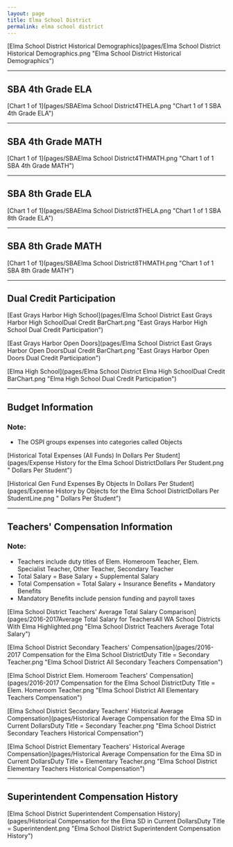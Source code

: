 ```yaml
---
layout: page
title: Elma School District
permalink: elma school district
---
```



[Elma School District Historical Demographics](pages/Elma School District Historical Demographics.png "Elma School District Historical Demographics")

___

## SBA 4th Grade ELA

[Chart 1 of 1](pages/SBAElma School District4THELA.png "Chart 1 of 1 SBA 4th Grade ELA")


___

## SBA 4th Grade MATH

[Chart 1 of 1](pages/SBAElma School District4THMATH.png "Chart 1 of 1 SBA 4th Grade MATH")


___

## SBA 8th Grade ELA

[Chart 1 of 1](pages/SBAElma School District8THELA.png "Chart 1 of 1 SBA 8th Grade ELA")


___

## SBA 8th Grade MATH

[Chart 1 of 1](pages/SBAElma School District8THMATH.png "Chart 1 of 1 SBA 8th Grade MATH")


___

## Dual Credit Participation

[East Grays Harbor High School](pages/Elma School District East Grays Harbor High SchoolDual Credit BarChart.png "East Grays Harbor High School Dual Credit Participation")

[East Grays Harbor Open Doors](pages/Elma School District East Grays Harbor Open DoorsDual Credit BarChart.png "East Grays Harbor Open Doors Dual Credit Participation")

[Elma High School](pages/Elma School District Elma High SchoolDual Credit BarChart.png "Elma High School Dual Credit Participation")


___

## Budget Information
### Note:
- The OSPI groups expenses into categories called Objects

[Historical Total Expenses (All Funds) In Dollars Per Student](pages/Expense History for the Elma School DistrictDollars Per Student.png " Dollars Per Student")

[Historical Gen Fund Expenses By Objects In Dollars Per Student](pages/Expense History by Objects for the Elma School DistrictDollars Per StudentLine.png " Dollars Per Student")


___

## Teachers' Compensation Information
### Note:
- Teachers include duty titles of Elem. Homeroom Teacher, Elem. Specialist Teacher, Other Teacher, Secondary Teacher
- Total Salary = Base Salary + Supplemental Salary
- Total Compensation = Total Salary + Insurance Benefits + Mandatory Benefits
- Mandatory Benefits include pension funding and payroll taxes

[Elma School District Teachers' Average Total Salary Comparison](pages/2016-2017Average Total Salary for TeachersAll WA School Districts With Elma Highlighted.png "Elma School District Teachers Average Total Salary")

[Elma School District Secondary Teachers' Compensation](pages/2016-2017 Compensation for the Elma School DistrictDuty Title = Secondary Teacher.png "Elma School District All Secondary Teachers Compensation")

[Elma School District Elem. Homeroom Teachers' Compensation](pages/2016-2017 Compensation for the Elma School DistrictDuty Title = Elem. Homeroom Teacher.png "Elma School District All Elementary Teachers Compensation")

[Elma School District Secondary Teachers' Historical Average Compensation](pages/Historical Average Compensation for the Elma SD in Current DollarsDuty Title = Secondary Teacher.png "Elma School District Secondary Teachers Historical Compensation")

[Elma School District Elementary Teachers' Historical Average Compensation](pages/Historical Average Compensation for the Elma SD in Current DollarsDuty Title = Elementary Teacher.png "Elma School District Elementary Teachers Historical Compensation")


___

## Superintendent Compensation History

[Elma School District Superintendent Compensation History](pages/Historical Compensation for the Elma SD in Current DollarsDuty Title = Superintendent.png "Elma School District Superintendent Compensation History")

